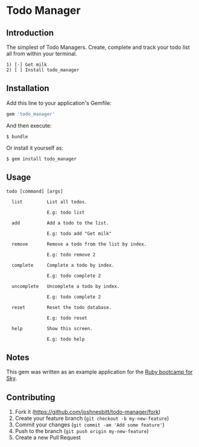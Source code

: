 # Todo Manager


## Introduction

The simplest of Todo Managers. Create, complete and track your todo list all from within your terminal.

```
1) [-] Get milk
2) [ ] Install todo_manager
```


## Installation

Add this line to your application's Gemfile:

```ruby
gem 'todo_manager'
```

And then execute:

    $ bundle

Or install it yourself as:

    $ gem install todo_manager


## Usage

```
todo [command] [args]

  list         List all todos.

               E.g: todo list

  add          Add a todo to the list.

               E.g: todo add "Get milk"

  remove       Remove a todo from the list by index.

               E.g: todo remove 2

  complete     Complete a todo by index.

               E.g: todo complete 2

  uncomplete   Uncomplete a todo by index.

               E.g: todo complete 2

  reset        Reset the todo database.

               E.g: todo reset

  help         Show this screen.

               E.g: todo help

```


## Notes

This gem was written as an example application for the [Ruby bootcamp for Sky](https://github.com/joshnesbitt/ruby-bootcamp).


## Contributing

1. Fork it (https://github.com/joshnesbitt/todo-manager/fork)
2. Create your feature branch (`git checkout -b my-new-feature`)
3. Commit your changes (`git commit -am 'Add some feature'`)
4. Push to the branch (`git push origin my-new-feature`)
5. Create a new Pull Request
